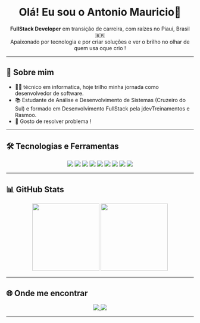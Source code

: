 <h1 align="center">Olá! Eu sou o Antonio Mauricio👋</h1>

<p align="center">
  <b>FullStack Developer</b> em transição de carreira, com raízes no Piauí, Brasil 🇧🇷 <br/>
  Apaixonado por tecnologia e por criar soluções e ver o brilho no olhar de quem usa oque crio !
</p>

---

## 🚀 Sobre mim

- 👨‍🔧 técnico em informatica, hoje trilho minha jornada como desenvolvedor de software.
- 📚 Estudante de Análise e Desenvolvimento de Sistemas (Cruzeiro do Sul) e formado em Desenvolvimento FullStack pela jdevTreinamentos e Rasmoo.
- 🎯 Gosto de resolver  problema !


---

## 🛠️ Tecnologias e Ferramentas

<div align="center">
  <img src="https://img.shields.io/badge/HTML5-E44D26?style=for-the-badge&logo=html5&logoColor=white"/>
  <img src="https://img.shields.io/badge/CSS3-1572B6?style=for-the-badge&logo=css3&logoColor=white"/>
  <img src="https://img.shields.io/badge/JavaScript-F7DF1E?style=for-the-badge&logo=javascript&logoColor=black"/>
  <img src="https://img.shields.io/badge/TypeScript-3178C6?style=for-the-badge&logo=typescript&logoColor=white"/>
  <img src="https://img.shields.io/badge/Angular-DD0031?style=for-the-badge&logo=angular&logoColor=white"/>
  <img src="https://img.shields.io/badge/Node.js-339933?style=for-the-badge&logo=node.js&logoColor=white"/> 
  <img src="https://img.shields.io/badge/Java-ED8B00?style=for-the-badge&logo=openjdk&logoColor=white" />
 <img src="https://img.shields.io/badge/SpringBoot-6DB33F?style=for-the-badge&logo=springboot&logoColor=white" />
  <img src="https://img.shields.io/badge/PHP-777BB4?style=for-the-badge&logo=php&logoColor=white" />


</div>

---

## 📊 GitHub Stats

<div align="center">
  <img height="180em" src="https://github-readme-stats.vercel.app/api?username=antoniomauricio&show_icons=true&theme=github_dark&count_private=true&hide_border=true"/>
  <img height="180em" src="https://github-readme-stats.vercel.app/api/top-langs/?username=antoniomauricio&layout=compact&theme=github_dark&langs_count=8&hide_border=true"/>
</div>


---

## 🌐 Onde me encontrar

<div align="center">
  <a href="https://www.linkedin.com/in/antonio-maur%C3%ADcio-de-sousa-silva/" target="_blank">
    <img src="https://img.shields.io/badge/-LinkedIn-0077B5?style=for-the-badge&logo=linkedin&logoColor=white"/>
  </a>
  <a href="antoniomauriciodev194@gmail.com">
    <img src="https://img.shields.io/badge/-Gmail-D14836?style=for-the-badge&logo=gmail&logoColor=white"/>
  </a>
  

---


